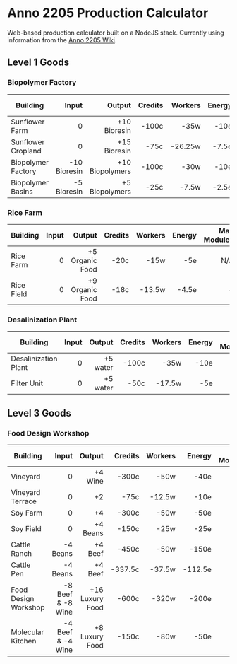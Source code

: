 # Anno 2205 Production Calculator

Web-based production calculator built on a NodeJS stack. Currently using information from the [Anno 2205 Wiki](http://anno2205.wikia.com/wiki/).


## Level 1 Goods

### Biopolymer Factory

| Building | Input | Output | Credits | Workers | Energy | Max Modules |
|----------|------:|-------:|--------:|--------:|-------:|------------:|
| Sunflower Farm | 0 | +10 Bioresin | -100c | -35w | -10e | N/A |
| Sunflower Cropland | 0 | +15 Bioresin | -75c | -26.25w | -7.5e | 4 |
| Biopolymer Factory | -10 Bioresin | +10 Biopolymers | -100c | -30w | -10e | N/A
| Biopolymer Basins | -5 Bioresin | +5 Biopolymers | -25c | -7.5w | -2.5e | 8 |

### Rice Farm

| Building | Input | Output | Credits | Workers | Energy | Max Modules |
|----------|------:|-------:|--------:|--------:|-------:|------------:|
| Rice Farm | 0 | +5 Organic Food | -20c | -15w | -5e | N/A
| Rice Field | 0 | +9 Organic Food | -18c | -13.5w | -4.5e | 4 |

### Desalinization Plant

| Building | Input | Output | Credits | Workers | Energy | Max Modules |
|----------|------:|-------:|--------:|--------:|-------:|------------:|
| Desalinization Plant | 0 | +5 water | -100c | -35w | -10e | N/A
| Filter Unit | 0 | +5 water | -50c | -17.5w | -5e | 2 |

## Level 3 Goods

### Food Design Workshop

| Building | Input | Output | Credits | Workers | Energy | Max Modules |
|----------|------:|-------:|--------:|--------:|-------:|------------:|
| Vineyard |0 | +4 Wine | -300c | -50w | -40e | N/A |
| Vineyard Terrace | 0 | +2 | -75c | -12.5w | -10e | 4 |
| Soy Farm | 0 | +4 | -300c | -50w | -50e | N/A |
| Soy Field | 0 | +4 Beans | -150c | -25w | -25e | 4 |
| Cattle Ranch | -4 Beans | +4 Beef | -450c | -50w | -150e | N/A |
| Cattle Pen | -4 Beans | +4 Beef | -337.5c | -37.5w | -112.5e | 4 |
| Food Design Workshop | -8 Beef & -8 Wine | +16 Luxury Food | -600c | -320w | -200e | N/A |
| Molecular Kitchen | -4 Beef & -4 Wine | +8 Luxury Food  | -150c | -80w  | -50e | 4 |